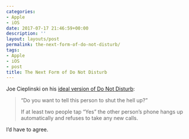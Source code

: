 ```yaml
---
categories:
- Apple
- iOS
date: 2017-07-17 21:46:59+00:00
description: ''
layout: layouts/post
permalink: the-next-form-of-do-not-disturb/
tags:
- Apple
- iOS
- post
title: The Next Form of Do Not Disturb
---
```


<div class="kg-card-markdown">
<p><!-- link[http://www.joecieplinski.com/blog/2017/07/16/the-next-form-of-do-not-disturb/] --></p>
<p>Joe Cieplinski on his <a href="http://www.joecieplinski.com/blog/2017/07/16/the-next-form-of-do-not-disturb/">ideal version of Do Not Disturb</a>:</p>
<blockquote><p>“Do you want to tell this person to shut the hell up?”</p>
<p>If at least two people tap “Yes” the other person’s phone hangs up automatically and refuses to take any new calls.</p></blockquote>
<p>I&#8217;d have to agree.</p>
</div>